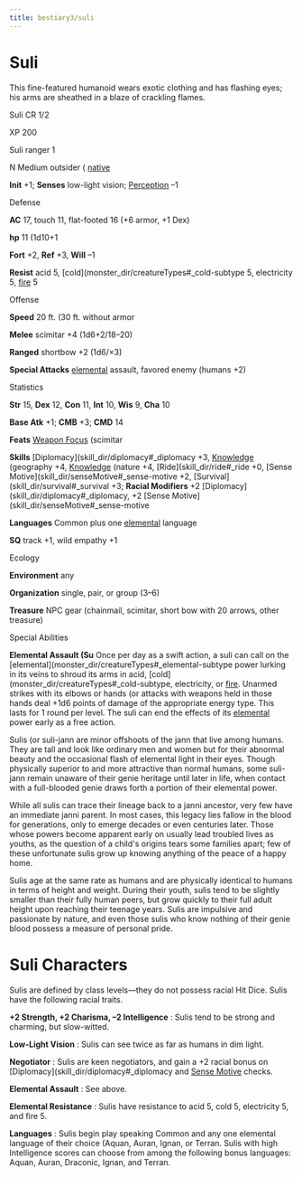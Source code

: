 ```yaml
---
title: bestiary3/suli
---
```

# Suli

This fine-featured humanoid wears exotic clothing and has flashing eyes; his arms are sheathed in a blaze of crackling flames.

Suli CR 1/2

XP 200

Suli ranger 1

N Medium outsider ( [native](monster_dir/creatureTypes#_native-subtype)

**Init** +1; **Senses** low-light vision; [Perception](skill_dir/perception#_perception) –1

Defense

**AC** 17, touch 11, flat-footed 16 (+6 armor, +1 Dex)

**hp** 11 (1d10+1

**Fort** +2, **Ref** +3, **Will** –1

**Resist** acid 5, [cold](monster_dir/creatureTypes#_cold-subtype 5, electricity 5, [fire](monster_dir/creatureTypes#_fire-subtype) 5

Offense

**Speed** 20 ft. (30 ft. without armor

**Melee** scimitar +4 (1d6+2/18–20)

**Ranged** shortbow +2 (1d6/×3)

**Special Attacks** [elemental](monster_dir/creatureTypes#_elemental-subtype) assault, favored enemy (humans +2)

Statistics

**Str** 15, **Dex** 12, **Con** 11, **Int** 10, **Wis** 9, **Cha** 10

**Base Atk** +1; **CMB** +3; **CMD** 14

**Feats** [Weapon Focus](feats#_weapon-focus) (scimitar

**Skills** [Diplomacy](skill_dir/diplomacy#_diplomacy +3, [Knowledge](skill_dir/knowledge#_knowledge) (geography +4, [Knowledge](skill_dir/knowledge#_knowledge) (nature +4, [Ride](skill_dir/ride#_ride +0, [Sense Motive](skill_dir/senseMotive#_sense-motive +2, [Survival](skill_dir/survival#_survival +3; **Racial Modifiers** +2 [Diplomacy](skill_dir/diplomacy#_diplomacy, +2 [Sense Motive](skill_dir/senseMotive#_sense-motive

**Languages** Common plus one [elemental](monster_dir/creatureTypes#_elemental-subtype) language

**SQ** track +1, wild empathy +1

Ecology

**Environment** any

**Organization** single, pair, or group (3–6)

**Treasure** NPC gear (chainmail, scimitar, short bow with 20 arrows, other treasure)

Special Abilities

**Elemental Assault (Su** Once per day as a swift action, a suli can call on the [elemental](monster_dir/creatureTypes#_elemental-subtype power lurking in its veins to shroud its arms in acid, [cold](monster_dir/creatureTypes#_cold-subtype, electricity, or [fire](monster_dir/creatureTypes#_fire-subtype). Unarmed strikes with its elbows or hands (or attacks with weapons held in those hands deal +1d6 points of damage of the appropriate energy type. This lasts for 1 round per level. The suli can end the effects of its [elemental](monster_dir/creatureTypes#_elemental-subtype) power early as a free action.

Sulis (or suli-jann are minor offshoots of the jann that live among humans. They are tall and look like ordinary men and women but for their abnormal beauty and the occasional flash of elemental light in their eyes. Though physically superior to and more attractive than normal humans, some suli-jann remain unaware of their genie heritage until later in life, when contact with a full-blooded genie draws forth a portion of their elemental power.

While all sulis can trace their lineage back to a janni ancestor, very few have an immediate janni parent. In most cases, this legacy lies fallow in the blood for generations, only to emerge decades or even centuries later. Those whose powers become apparent early on usually lead troubled lives as youths, as the question of a child's origins tears some families apart; few of these unfortunate sulis grow up knowing anything of the peace of a happy home.

Sulis age at the same rate as humans and are physically identical to humans in terms of height and weight. During their youth, sulis tend to be slightly smaller than their fully human peers, but grow quickly to their full adult height upon reaching their teenage years. Sulis are impulsive and passionate by nature, and even those sulis who know nothing of their genie blood possess a measure of personal pride.

# Suli Characters

Sulis are defined by class levels—they do not possess racial Hit Dice. Sulis have the following racial traits.

**+2 Strength, +2 Charisma, –2 Intelligence** : Sulis tend to be strong and charming, but slow-witted.

**Low-Light Vision** : Sulis can see twice as far as humans in dim light.

**Negotiator** : Sulis are keen negotiators, and gain a +2 racial bonus on [Diplomacy](skill_dir/diplomacy#_diplomacy and [Sense Motive](skill_dir/senseMotive#_sense-motive) checks.

**Elemental Assault** : See above.

**Elemental Resistance** : Sulis have resistance to acid 5, cold 5, electricity 5, and fire 5.

**Languages** : Sulis begin play speaking Common and any one elemental language of their choice (Aquan, Auran, Ignan, or Terran. Sulis with high Intelligence scores can choose from among the following bonus languages: Aquan, Auran, Draconic, Ignan, and Terran.

